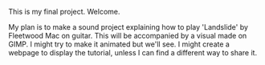 This is my final project. Welcome.

My plan is to make a sound project explaining how to play 'Landslide' by Fleetwood Mac on guitar. This will be accompanied by a visual made on GIMP. I might try to make it animated but we'll see. 
I might create a webpage to display the tutorial, unless I can find a different way to share it. 
